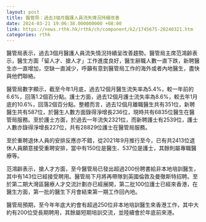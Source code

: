 ```yaml
---
layout: post
title: 醫管局：過去3個月醫護人員流失情況持續改善
date: 2024-03-21 19:06:38.000000000 +08:00
link: https://news.rthk.hk/rthk/ch/component/k2/1745675-20240321.htm
categories: rthk
---
```


醫管局表示，過去3個月醫護人員流失情況持續呈改善趨勢。醫管局主席范鴻齡表示，醫生方面「留人才、搶人才」工作進度良好，醫生辭職人數一直下跌，新聘醫生亦一直增加，空缺一直減少，呼籲有意到醫管局工作的海外或者內地醫生，盡快與他們聯絡。

醫管局數字顯示，截至今年1月底，過去12個月醫生流失率為5.4%，較一年前的6.6%，回落1.2個百分點。護士方面，過去12個月護士流失率為8.6%，較去年1月底的10.6%，回落2個百分點。整體而言，過去12個月離職醫生共有351位，新聘醫生共有587位，於醫生人數方面錄得淨增長236位，現時共有6835位醫生在醫管局服務。至於護士方面，於過去一年流失2321位，而新聘護士有2539位，護士人數亦錄得淨增長227位，共有28829位護士在醫管局服務。

至於重聘退休人員的安排反應亦不錯，從2021年9月推行至今，已有共2413位退休人員願意接受重聘安排，當中有150位是醫生、537位是護士，其餘則屬專職醫療等。

范鴻齡表示，搶人才方面，至今醫管局已發出超過200份聘書給非本地培訓醫生，其中有143位已經接受聘用。醫管局下月將再帶隊到英國倫敦及曼徹斯特招聘。至於第二期大灣區醫療人才交流計劃亦已經展開，第二批100位護士已經來香港，在醫生方面，第一批的醫生下月會結束第一期工作回內地。

醫管局預期，至今年年底大約會有超過250位非本地培訓醫生來香港工作，其中大約有200位受長期聘用，其餘屬短期培訓交流，並陸續會於年底前來港。
